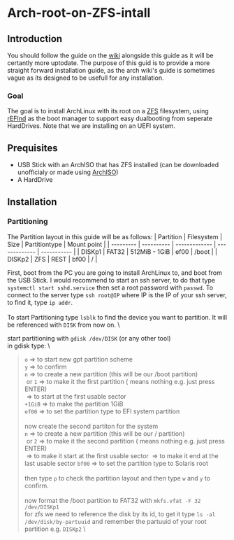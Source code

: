 # Arch-root-on-ZFS-intall
## Introduction
You should follow the guide on the [wiki](https://wiki.archlinux.org/title/Install_Arch_Linux_on_ZFS) alongside this guide as it will be certantly more uptodate. The purpose of this guid is to provide a more straight forward installation guide, as the arch wiki's guide is sometimes vague as its designed to be usefull for any installation.

### Goal
The goal is to install ArchLinux with its root on a [ZFS](https://wiki.archlinux.org/title/ZFS) filesystem, using [rEFInd](https://wiki.archlinux.org/title/REFInd) as the boot manager to support easy dualbooting from seperate HardDrives. Note that we are installing on an UEFI system.

## Prequisites
* USB Stick with an ArchISO that has ZFS installed (can be downloaded unofficialy or made using [ArchISO](https://wiki.archlinux.org/title/Archiso))
* A HardDrive

## Installation
### Partitioning
The Partition layout in this guide will be as follows:
| Partition | Filesystem | Size          | Partitiontype | Mount point |
| --------- | ---------- | ------------- | ------------- | ----------- |
| DISKp1   | FAT32      | 512MiB - 1GiB | ef00          | /boot       |
| DISKp2   | ZFS        | REST          | bf00          | /           |

First, boot from the PC you are going to install ArchLinux to, and boot from the USB Stick. I would recommend to start an ssh server, to do that type `systemctl start sshd.service` then set a root password with `passwd`. To connect to the server type `ssh root@IP` where IP is the IP of your ssh server, to find it, type `ip addr`. \
\
To start Partitioning type `lsblk` to find the device you want to partition. It will be referenced with `DISK` from now on. \

start partitioning with `gdisk /dev/DISK` (or any other tool) \
in gdisk type: \
>`o` => to start new gpt partition scheme \
>`y` => to confirm \
>`n` => to create a new partition (this will be our /boot partition) \
>`​` or `1` => to make it the first partition (`​` means nothing e.g. just press ENTER) \
>`​` => to start at the first usable sector \
>`+1GiB` => to make the partition 1GiB \
>`ef00` => to set the partition type to EFI system partition \
\
now create the second partiton for the system \
>`n` => to create a new partition (this will be our / partition) \
>`​` or `2` => to make it the second partition (`​` means nothing e.g. just press ENTER) \
>`​` => to make it start at the first usable sector
>`​` => to make it end at the last usable sector
>`bf00` => to set the partition type to Solaris root \
\
then type `p` to check the partition layout and then type `w` and `y` to confirm. \
\
now format the /boot partition to FAT32 with `mkfs.vfat -F 32 /dev/DISKp1` \
for zfs we need to reference the disk by its id, to get it type `ls -al /dev/disk/by-partuuid` and remember the partuuid of your root partition e.g. `DISKp2` \

